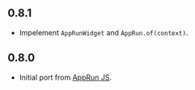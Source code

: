 ## 0.8.1

- Impelement `AppRunWidget` and `AppRun.of(context)`.

## 0.8.0

- Initial port from [AppRun JS](https://apprun.js.org).
